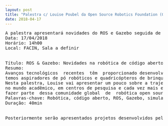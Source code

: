 ```yaml
---
layout: post
title: "Palestra c/ Louise Poubel da Open Source Robotics Foundation (OSRF) - Mantenedora do ROS e Gazebo"
date: 2018-04-17
---
```



<pre>
A palestra apresentará novidades do ROS e Gazebo seguida de Q&A e ocorrerá no período da tarde.
Data: 17/04/2018
Horário: 14h00
Local: FACIN, Sala a definir


Título: ROS & Gazebo: Novidades na robótica de código aberto
Resumo:  
Avanços tecnológicos  recentes  têm  proporcionado desenvolvimentos  emocionantes na área da robótica. Atualmente já
temos aspiradores de pó robóticos e quadricópteros de brinquedo; além de  tecnologias como carros auto-dirigíveis  e drones de entrega que estão por vir em um futuro próximo.  Um dado,  provavelmente surpreendente para muitos,  é que grande  parte  dessa revolução  esteja  sendo  facilitada  por ferramentas grátis de código aberto,  como ROS (Robot Operating System) e o simulador Gazebo.
Nesta palestra, Louise vai apresentar um pouco sobre a trajetória do ROS e do Gazebo,  que são amplamente  utilizados
no mundo acadêmico, em centros de pesquisa e cada vez mais em diversos segmentos da indústria no mundo inteiro.  Será feita uma  breve introdução sobre como  estas ferramentas funcionam  e  como interessados podem usufruir  e começar a 
fazer parte  dessa comunidade global  de  robótica open source. Também serão apresentados  os  desenvolvimentos  mais recentes da Open Robotics, tais como a versão mais moderna do ROS chamada de ROS 2, e o futuro da simulação no Gazebo.
Palavras-chave: Robótica, código aberto, ROS, Gazebo, simulação
Duração: 40min


Posteriormente serão apresentados projetos desenvolvidos pelas equipes do MIR/LSA.
</pre>
